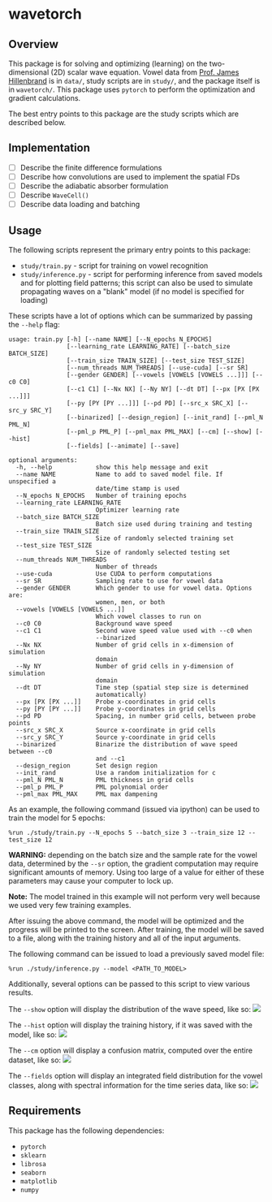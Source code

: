 # wavetorch

## Overview

This package is for solving and optimizing (learning) on the two-dimensional (2D) scalar wave equation. Vowel data from [Prof. James Hillenbrand](https://homepages.wmich.edu/~hillenbr/voweldata.html) is in `data/`, study scripts are in `study/`, and the package itself is in `wavetorch/`. This package uses `pytorch` to perform the optimization and gradient calculations.

The best entry points to this package are the study scripts which are described below.

## Implementation

 - [ ] Describe the finite difference formulations
 - [ ] Describe how convolutions are used to implement the spatial FDs
 - [ ] Describe the adiabatic absorber formulation
 - [ ] Describe `WaveCell()`
 - [ ] Describe data loading and batching

## Usage

The following scripts represent the primary entry points to this package: 

* `study/train.py` - script for training on vowel recognition
* `study/inference.py` - script for performing inference from saved models and for plotting field patterns; this script can also be used to simulate propagating waves on a "blank" model (if no model is specified for loading)

These scripts have a lot of options which can be summarized by passing the `--help` flag:
```
usage: train.py [-h] [--name NAME] [--N_epochs N_EPOCHS]
                [--learning_rate LEARNING_RATE] [--batch_size BATCH_SIZE]
                [--train_size TRAIN_SIZE] [--test_size TEST_SIZE]
                [--num_threads NUM_THREADS] [--use-cuda] [--sr SR]
                [--gender GENDER] [--vowels [VOWELS [VOWELS ...]]] [--c0 C0]
                [--c1 C1] [--Nx NX] [--Ny NY] [--dt DT] [--px [PX [PX ...]]]
                [--py [PY [PY ...]]] [--pd PD] [--src_x SRC_X] [--src_y SRC_Y]
                [--binarized] [--design_region] [--init_rand] [--pml_N PML_N]
                [--pml_p PML_P] [--pml_max PML_MAX] [--cm] [--show] [--hist]
                [--fields] [--animate] [--save]

optional arguments:
  -h, --help            show this help message and exit
  --name NAME           Name to add to saved model file. If unspecified a
                        date/time stamp is used
  --N_epochs N_EPOCHS   Number of training epochs
  --learning_rate LEARNING_RATE
                        Optimizer learning rate
  --batch_size BATCH_SIZE
                        Batch size used during training and testing
  --train_size TRAIN_SIZE
                        Size of randomly selected training set
  --test_size TEST_SIZE
                        Size of randomly selected testing set
  --num_threads NUM_THREADS
                        Number of threads
  --use-cuda            Use CUDA to perform computations
  --sr SR               Sampling rate to use for vowel data
  --gender GENDER       Which gender to use for vowel data. Options are:
                        women, men, or both
  --vowels [VOWELS [VOWELS ...]]
                        Which vowel classes to run on
  --c0 C0               Background wave speed
  --c1 C1               Second wave speed value used with --c0 when
                        --binarized
  --Nx NX               Number of grid cells in x-dimension of simulation
                        domain
  --Ny NY               Number of grid cells in y-dimension of simulation
                        domain
  --dt DT               Time step (spatial step size is determined
                        automatically)
  --px [PX [PX ...]]    Probe x-coordinates in grid cells
  --py [PY [PY ...]]    Probe y-coordinates in grid cells
  --pd PD               Spacing, in number grid cells, between probe points
  --src_x SRC_X         Source x-coordinate in grid cells
  --src_y SRC_Y         Source y-coordinate in grid cells
  --binarized           Binarize the distribution of wave speed between --c0
                        and --c1
  --design_region       Set design region
  --init_rand           Use a random initialization for c
  --pml_N PML_N         PML thickness in grid cells
  --pml_p PML_P         PML polynomial order
  --pml_max PML_MAX     PML max dampening
```

As an example, the following command (issued via ipython) can be used to train the model for 5 epochs:
```
%run ./study/train.py --N_epochs 5 --batch_size 3 --train_size 12 --test_size 12
```
**WARNING:** depending on the batch size and the sample rate for the vowel data, determined by the `--sr` option, the gradient computation may require significant amounts of memory. Using too large of a value for either of these parameters may cause your computer to lock up.

**Note:** The model trained in this example will not perform very well because we used very few training examples.

After issuing the above command, the model will be optimized and the progress will be printed to the screen. After training, the model will be saved to a file, along with the training history and all of the input arguments.

The following command can be issued to load a previously saved model file:
```
%run ./study/inference.py --model <PATH_TO_MODEL>
```
Additionally, several options can be passed to this script to view various results.

The `--show` option will display the distribution of the wave speed, like so:
![](../master/img/c.png)

The `--hist` option will display the training history, if it was saved with the model, like so:
![](../master/img/hist.png)

The `--cm` option will display a confusion matrix, computed over the entire dataset, like so:
![](../master/img/cm.png)

The `--fields` option will display an integrated field distribution for the vowel classes, along with spectral information for the time series data, like so:
![](../master/img/fields.png)

## Requirements

This package has the following dependencies:

* `pytorch`
* `sklearn`
* `librosa`
* `seaborn`
* `matplotlib`
* `numpy`
